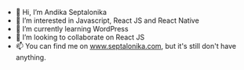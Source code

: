 - 👋 Hi, I’m Andika Septalonika
- 👀 I’m interested in Javascript, React JS and React Native
- 🌱 I’m currently learning WordPress
- 💞️ I’m looking to collaborate on React JS
- 📫 You can find me on www.septalonika.com, but it's still don't have anything.

<!---
andikaodb/andikaodb is a ✨ special ✨ repository because its `README.md` (this file) appears on your GitHub profile.
You can click the Preview link to take a look at your changes.
--->
